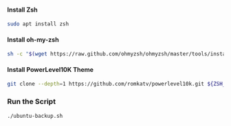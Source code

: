 #### Install Zsh
``` sh
sudo apt install zsh
```

#### Install oh-my-zsh
``` sh
sh -c "$(wget https://raw.github.com/ohmyzsh/ohmyzsh/master/tools/install.sh -O -)"
```

#### Install PowerLevel10K Theme
``` sh
git clone --depth=1 https://github.com/romkatv/powerlevel10k.git ${ZSH_CUSTOM:-$HOME/.oh-my-zsh/custom}/themes/powerlevel10kclear

```

### Run the Script
``` sh
./ubuntu-backup.sh
```
